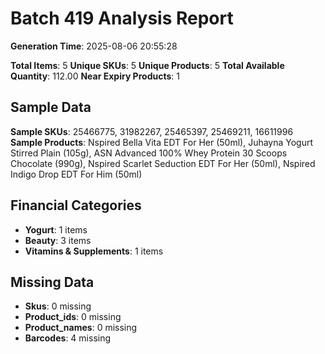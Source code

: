 # Batch 419 Analysis Report

**Generation Time**: 2025-08-06 20:55:28

**Total Items**: 5
**Unique SKUs**: 5
**Unique Products**: 5
**Total Available Quantity**: 112.00
**Near Expiry Products**: 1

## Sample Data
**Sample SKUs**: 25466775, 31982267, 25465397, 25469211, 16611996
**Sample Products**: Nspired Bella Vita EDT For Her (50ml), Juhayna Yogurt Stirred Plain (105g), ASN Advanced 100% Whey Protein 30 Scoops Chocolate (990g), Nspired Scarlet Seduction EDT For Her (50ml), Nspired Indigo Drop EDT For Him (50ml)

## Financial Categories
- **Yogurt**: 1 items
- **Beauty**: 3 items
- **Vitamins & Supplements**: 1 items

## Missing Data
- **Skus**: 0 missing
- **Product_ids**: 0 missing
- **Product_names**: 0 missing
- **Barcodes**: 4 missing
